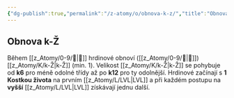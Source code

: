 ```yaml
---
{"dg-publish":true,"permalink":"/z-atomy/o/obnova-k-z/","title":"Obnova k-Ž","noteIcon":""}
---
```


## Obnova k-Ž
Během [[z_Atomy/0-9/🔋\|🔋]] hrdinové obnoví ([[z_Atomy/0-9/💪\|💪]]) [[z_Atomy/K/k-Ž\|k-Ž]] (min. 1). Velikost [[z_Atomy/K/k-Ž\|k-Ž]] se pohybuje od **k6** pro méně odolné třídy až po **k12** pro ty odolnější. Hrdinové začínají s **1 Kostkou života** na prvním [[z_Atomy/L/LVL\|LVL]] a při každém postupu na **vyšší** [[z_Atomy/L/LVL\|LVL]] získávají jednu další.